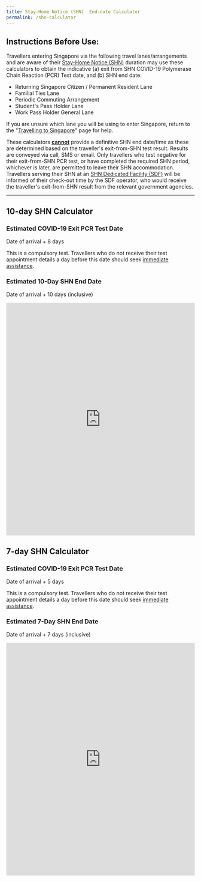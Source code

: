 ```yaml
---
title: Stay-Home Notice (SHN)  End-date Calculator
permalink: /shn-calculator
---
```


## Instructions Before Use: 

Travellers entering Singapore via the following travel lanes/arrangements and are aware of their <a href="/health/shn" target="_blank">Stay-Home Notice (SHN)</a> duration may use these calculators to obtain the indicative (a) exit from SHN COVID-19 Polymerase Chain Reaction (PCR) Test date, and (b) SHN end date. 
- Returning Singapore Citizen / Permanent Resident Lane
- Familial Ties Lane
- Periodic Commuting Arrangement 
- Student's Pass Holder Lane
- Work Pass Holder General Lane

If you are unsure which lane you will be using to enter Singapore, return to the "<a href="/arriving/overview" target="_blank">Travelling to Singapore</a>" page for help.

These calculators <u><b>cannot</b></u> provide a definitive SHN end date/time as these are determined based on the traveller's exit-from-SHN test result. Results are conveyed via call, SMS or email. Only travellers who test negative for their exit-from-SHN PCR test, or have completed the required SHN period, whichever is later, are permitted to leave their SHN accommodation. Travellers serving their SHN at an <a href="/health/shn/sdf" target="_blank">SHN Dedicated Facility (SDF)</a> will be informed of their check-out time by the SDF operator, who would receive the traveller's exit-from-SHN result from the relevant government agencies. 


-----

<div id="cal"></div>

## 10-day SHN Calculator

### Estimated COVID-19 Exit PCR Test Date

Date of arrival + 8 days 

This is a compulsory test. Travellers who do not receive their test appointment details a day before this date should seek <a href="https://go.gov.sg/sto-enquiry" target="_blank">immediate assistance</a>. 

### Estimated 10-Day SHN End Date

Date of arrival + 10 days (inclusive)

<iframe width="100%" height="620" src="https://www.checkfirst.gov.sg/c/d0561e7d-ec2d-4575-83a9-274d5629bb8c" frameborder="0" allow="accelerometer; autoplay; clipboard-write; encrypted-media; gyroscope; picture-in-picture" allowfullscreen></iframe>

## 7-day SHN Calculator

### Estimated COVID-19 Exit PCR Test Date

Date of arrival + 5 days 

This is a compulsory test. Travellers who do not receive their test appointment details a day before this date should seek <a href="https://go.gov.sg/sto-enquiry" target="_blank">immediate assistance</a>. 


### Estimated 7-Day SHN End Date

Date of arrival + 7 days (inclusive)

<iframe width="100%" height="620" src="https://www.checkfirst.gov.sg/c/shn-date-calculator-2" frameborder="0" allow="accelerometer; autoplay; clipboard-write; encrypted-media; gyroscope; picture-in-picture" allowfullscreen></iframe>

<!--## 14+7-day SHN Calculator

<iframe width="100%" height="620" src="https://www.checkfirst.gov.sg/c/shn-date-calculator-3" frameborder="0" allow="accelerometer; autoplay; clipboard-write; encrypted-media; gyroscope; picture-in-picture" allowfullscreen></iframe>


## 21-day SHN Calculator

<iframe width="100%" height="620" src="https://www.checkfirst.gov.sg/c/9858b9c8-950e-4393-93f6-92afc1c47e3e" frameborder="0" allow="accelerometer; autoplay; clipboard-write; encrypted-media; gyroscope; picture-in-picture" allowfullscreen></iframe>-->
